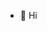 - 👋 Hi

<!---
Mocchu/Mocchu is a ✨ special ✨ repository because its `README.md` (this file) appears on your GitHub profile.
You can click the Preview link to take a look at your changes.
--->

